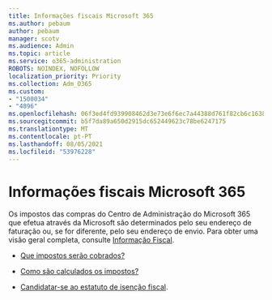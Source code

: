 ```yaml
---
title: Informações fiscais Microsoft 365
ms.author: pebaum
author: pebaum
manager: scotv
ms.audience: Admin
ms.topic: article
ms.service: o365-administration
ROBOTS: NOINDEX, NOFOLLOW
localization_priority: Priority
ms.collection: Adm_O365
ms.custom:
- "1500034"
- "4896"
ms.openlocfilehash: 06f3ed4fd939908462d3e73e6f6ec7a44388d761f82cb6c1638ae1d63217e54d
ms.sourcegitcommit: b5f7da89a650d2915dc652449623c78be6247175
ms.translationtype: MT
ms.contentlocale: pt-PT
ms.lasthandoff: 08/05/2021
ms.locfileid: "53976228"
---
```

# <a name="microsoft-365-tax-information"></a>Informações fiscais Microsoft 365

Os impostos das compras do Centro de Administração do Microsoft 365 que efetua através da Microsoft são determinados pelo seu endereço de faturação ou, se for diferente, pelo seu endereço de envio. Para obter uma visão geral completa, consulte [Informação Fiscal](https://docs.microsoft.com/microsoft-365/commerce/billing-and-payments/tax-information?view=o365-worldwide).

- [Que impostos serão cobrados?](https://docs.microsoft.com/microsoft-365/commerce/billing-and-payments/tax-information?view=o365-worldwide#what-tax-will-i-be-charged) 

- [Como são calculados os impostos?](https://docs.microsoft.com/microsoft-365/commerce/billing-and-payments/tax-information?view=o365-worldwide#how-taxes-are-calculated)

- [Candidatar-se ao estatuto de isenção fiscal](https://docs.microsoft.com/microsoft-365/commerce/billing-and-payments/tax-information?view=o365-worldwide#apply-for-tax-exempt-status).
